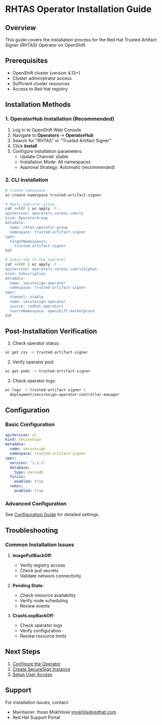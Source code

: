 # RHTAS Operator Installation Guide

## Overview

This guide covers the installation process for the Red Hat Trusted Artifact Signer (RHTAS) Operator on OpenShift.

## Prerequisites

- OpenShift cluster (version 4.13+)
- Cluster administrator access
- Sufficient cluster resources
- Access to Red Hat registry

## Installation Methods

### 1. OperatorHub Installation (Recommended)

1. Log in to OpenShift Web Console
2. Navigate to **Operators** → **OperatorHub**
3. Search for "RHTAS" or "Trusted Artifact Signer"
4. Click **Install**
5. Configure installation parameters:
   - Update Channel: stable
   - Installation Mode: All namespaces
   - Approval Strategy: Automatic (recommended)

### 2. CLI Installation

```bash
# Create namespace
oc create namespace trusted-artifact-signer

# Apply operator group
cat <<EOF | oc apply -f -
apiVersion: operators.coreos.com/v1
kind: OperatorGroup
metadata:
  name: rhtas-operator-group
  namespace: trusted-artifact-signer
spec:
  targetNamespaces:
  - trusted-artifact-signer
EOF

# Subscribe to the operator
cat <<EOF | oc apply -f -
apiVersion: operators.coreos.com/v1alpha1
kind: Subscription
metadata:
  name: securesign-operator
  namespace: trusted-artifact-signer
spec:
  channel: stable
  name: securesign-operator
  source: redhat-operators
  sourceNamespace: openshift-marketplace
EOF
```

## Post-Installation Verification

1. Check operator status:
```bash
oc get csv -n trusted-artifact-signer
```

2. Verify operator pod:
```bash
oc get pods -n trusted-artifact-signer
```

3. Check operator logs:
```bash
oc logs -n trusted-artifact-signer \
  deployment/securesign-operator-controller-manager
```

## Configuration

### Basic Configuration

```yaml
apiVersion: v1
kind: SecureSign
metadata:
  name: securesign
  namespace: trusted-artifact-signer
spec:
  version: "1.1.1"
  database:
    type: mariadb
  fulcio:
    enabled: true
  rekor:
    enabled: true
```

### Advanced Configuration

See [Configuration Guide](configuration.md) for detailed settings.

## Troubleshooting

### Common Installation Issues

1. **ImagePullBackOff**:
   - Verify registry access
   - Check pull secrets
   - Validate network connectivity

2. **Pending State**:
   - Check resource availability
   - Verify node scheduling
   - Review events

3. **CrashLoopBackOff**:
   - Check operator logs
   - Verify configuration
   - Review resource limits

## Next Steps

1. [Configure the Operator](configuration.md)
2. [Create SecureSign Instance](../securesign/setup.md)
3. [Setup User Access](../admin/user-management.md)

## Support

For installation issues, contact:
- Maintainer: Ihsan Mokhlisse <imokhlis@redhat.com>
- Red Hat Support Portal